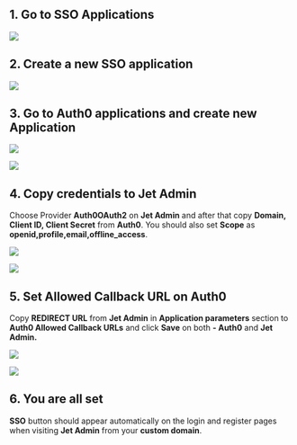 [comment]: # ($page_title=Auth0 SSO OAuth 2.0)

## 1. Go to SSO Applications

![](https://gblobscdn.gitbook.com/assets%2F-LQ08RFAKZvFADEiXKFy%2F-Mj0XZ1uwgtIRHAomVlJ%2F-Mj0YllfWnnHbYkvlzPs%2Fimage.png?alt=media&token=c01df8af-85c7-4635-9012-204b24748cef)

## 2. Create a new SSO application

![](https://gblobscdn.gitbook.com/assets%2F-LQ08RFAKZvFADEiXKFy%2F-Mj0UAersMVyFn2dPvgi%2F-Mj0V6PkXRK_z4WgM0Bx%2Fimage.png?alt=media&token=08fae1ad-94c6-493c-81f6-4b85fdc57735)

## 3. Go to Auth0 applications and create new Application

![](https://gblobscdn.gitbook.com/assets%2F-LQ08RFAKZvFADEiXKFy%2F-MRzE6dowz9UERCObym7%2F-MRzEyp5oJDkqZAMJ61p%2Fimage.png?alt=media&token=5e270ec3-9e8d-406a-8c08-2376fb0de205)

![](https://gblobscdn.gitbook.com/assets%2F-LQ08RFAKZvFADEiXKFy%2F-MRzE6dowz9UERCObym7%2F-MRzF1didlzstICgICUW%2Fimage.png?alt=media&token=c55212c3-91ac-4bb6-842a-13a0617f2009)

## 4. Copy credentials to Jet Admin

Choose Provider **Auth0OAuth2** on **Jet Admin** and after that copy **Domain, Client ID, Client Secret** from **Auth0**. You should also set **Scope** as **openid,profile,email,offline\_access**.

![](https://gblobscdn.gitbook.com/assets%2F-LQ08RFAKZvFADEiXKFy%2F-Mj0UAersMVyFn2dPvgi%2F-Mj0VlqrLA6dj6YT2rZW%2Fimage.png?alt=media&token=d2ae69c5-1a1d-49f7-9cb0-8b01c7136172)

![](https://gblobscdn.gitbook.com/assets%2F-LQ08RFAKZvFADEiXKFy%2F-Mj0UAersMVyFn2dPvgi%2F-Mj0W-bKol9WBVTBZPbC%2Fimage.png?alt=media&token=b0feb680-a8d6-4ea3-861d-1cad9d005347)

## 5. Set Allowed Callback URL on Auth0

Copy **REDIRECT URL** from **Jet Admin** in **Application parameters** section to **Auth0 Allowed Callback URLs** and click **Save** on both **- Auth0** and **Jet Admin.**

![](https://gblobscdn.gitbook.com/assets%2F-LQ08RFAKZvFADEiXKFy%2F-Mj0UAersMVyFn2dPvgi%2F-Mj0WpuT-ZIhaLaKV1Ud%2Fimage.png?alt=media&token=0c0cbe8c-8470-4fd2-9eeb-66d577729175)

![](https://gblobscdn.gitbook.com/assets%2F-LQ08RFAKZvFADEiXKFy%2F-Mj0UAersMVyFn2dPvgi%2F-Mj0WvAC0xQSgs59xOb1%2Fimage.png?alt=media&token=e72fd06b-085c-4e6c-902d-16627c07f6fe)

## 6. You are all set

**SSO** button should appear automatically on the login and register pages when visiting **Jet Admin** from your **custom domain**.

